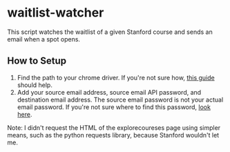 # waitlist-watcher
This script watches the waitlist of a given Stanford course and sends an email when a spot opens.

## How to Setup
1. Find the path to your chrome driver. If you're not sure how, [this guide](https://www.youtube.com/watch?v=KrHHnbfbEtE&themeRefresh=1) should help.
2. Add your source email address, source email API password, and destination email address. The source email password is not your actual email password. If you're not sure where to find this password, [look here](https://www.youtube.com/watch?v=JRCJ6RtE3xU).

Note: I didn't request the HTML of the explorecoureses page using simpler means, such as the python requests library, because Stanford wouldn't let me.
